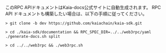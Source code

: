このRPC APIドキュメントはKaia-docs公式サイトに自動生成されます。
RPC API ドキュメントも構築したい場合は、以下の手順に従ってください。

```shell
> git clone -b dev https://github.com/kaiachain/kaia-sdk.git

> cd ./kaia-sdk/documentation && RPC_SPEC_DIR=../../web3rpc/yaml ./generate-docs.sh split

> cd ../../web3rpc && ./web3rpc.sh
```
